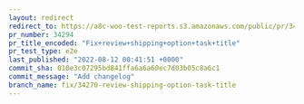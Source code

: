 ```yaml
---
layout: redirect
redirect_to: https://a8c-woo-test-reports.s3.amazonaws.com/public/pr/34294/e2e/index.html
pr_number: 34294
pr_title_encoded: "Fix+review+shipping+option+task+title"
pr_test_type: e2e
last_published: "2022-08-12 00:41:51 +0000"
commit_sha: 010e3c07295bd841ffa6a6a60ec7d03b05c8a6c1
commit_message: "Add changelog"
branch_name: fix/34270-review-shipping-option-task-title
---
```

